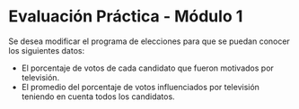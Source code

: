 # Evaluación Práctica - Módulo 1

Se desea modificar el programa de elecciones para que se puedan conocer los siguientes datos:

* El porcentaje de votos de cada candidato que fueron motivados por televisión.
* El promedio del porcentaje de votos influenciados por televisión teniendo en cuenta todos los candidatos.
